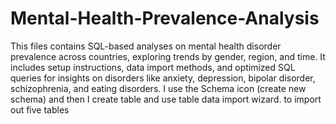 # Mental-Health-Prevalence-Analysis
This files contains SQL-based analyses on mental health disorder prevalence across countries, exploring trends by gender, region, and time. It includes setup instructions, data import methods, and optimized SQL queries for insights on disorders like anxiety, depression, bipolar disorder, schizophrenia, and eating disorders.
I use the Schema icon (create new schema) and then I create table and use table data import wizard. to import out five tables
